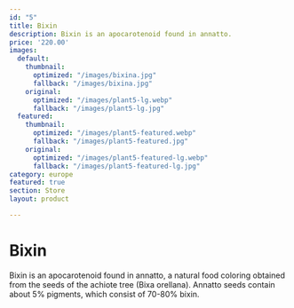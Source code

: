 ```yaml
---
id: "5"
title: Bixin
description: Bixin is an apocarotenoid found in annatto.
price: '220.00'
images:
  default:
    thumbnail:
      optimized: "/images/bixina.jpg"
      fallback: "/images/bixina.jpg"
    original:
      optimized: "/images/plant5-lg.webp"
      fallback: "/images/plant5-lg.jpg"
  featured:
    thumbnail:
      optimized: "/images/plant5-featured.webp"
      fallback: "/images/plant5-featured.jpg"
    original:
      optimized: "/images/plant5-featured-lg.webp"
      fallback: "/images/plant5-featured-lg.jpg"
category: europe
featured: true
section: Store
layout: product

---
```

# Bixin

Bixin is an apocarotenoid found in annatto, a natural food coloring obtained from the seeds of the achiote tree (Bixa orellana). Annatto seeds contain about 5% pigments, which consist of 70-80% bixin.